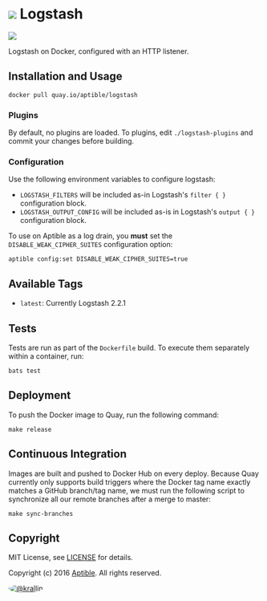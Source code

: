 # ![](https://raw.github.com/aptible/straptible/master/lib/straptible/rails/templates/public.api/icon-60px.png) Logstash

![](https://quay.io/repository/aptible/logstash/status?token=10d8074c-a102-46de-a3d1-869397b251ae)

Logstash on Docker, configured with an HTTP listener.

## Installation and Usage

    docker pull quay.io/aptible/logstash

### Plugins

By default, no plugins are loaded. To plugins, edit `./logstash-plugins` and commit your changes
before building.

### Configuration

Use the following environment variables to configure logstash:

  + `LOGSTASH_FILTERS` will be included as-in Logstash's `filter { }` configuration block.
  + `LOGSTASH_OUTPUT_CONFIG` will be included as-is in Logstash's `output { }` configuration block.

To use on Aptible as a log drain, you **must** set the `DISABLE_WEAK_CIPHER_SUITES` configuration option:

    aptible config:set DISABLE_WEAK_CIPHER_SUITES=true

## Available Tags

  + `latest`: Currently Logstash 2.2.1

## Tests

Tests are run as part of the `Dockerfile` build. To execute them separately within a container, run:

    bats test

## Deployment

To push the Docker image to Quay, run the following command:

    make release

## Continuous Integration

Images are built and pushed to Docker Hub on every deploy. Because Quay currently only supports build triggers where the Docker tag name exactly matches a GitHub branch/tag name, we must run the following script to synchronize all our remote branches after a merge to master:

    make sync-branches

## Copyright

MIT License, see [LICENSE](LICENSE.md) for details.

Copyright (c) 2016 [Aptible](https://www.aptible.com). All rights reserved.

[<img src="https://avatars2.githubusercontent.com/u/1737686?s=60" style="border-radius: 50%;" alt="@krallin" />](https://github.com/krallin)
